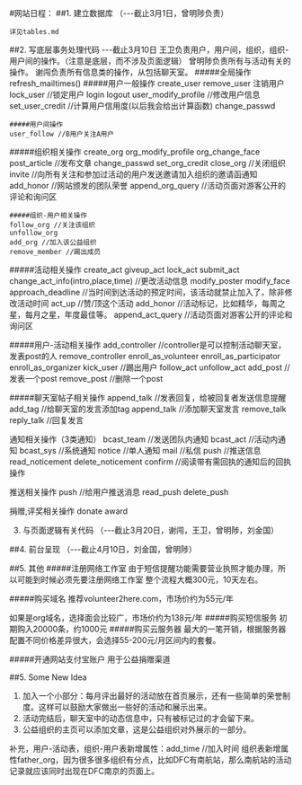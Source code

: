 #网站日程：
##1. 建立数据库
（---截止3月1日，曾明陟负责）

	详见tables.md

##2. 写底层事务处理代码
    ---截止3月10日
    王卫负责用户，用户间，组织，组织-用户间的操作。（注意是底层，而不涉及页面逻辑）
    曾明陟负责所有与活动有关的操作。
    谢闯负责所有信息类的操作，从包括聊天室。
#####全局操作
	refresh_mailtimes()
#####用户一般操作
    create_user
    remove_user 注销用户
    lock_user //锁定用户
    login
    logout
    user_modify_profile //修改用户信息
    set_user_credit //计算用户信用度(以后我会给出计算函数)
    change_passwd

    #####用户间操作
    user_follow //B用户关注A用户

#####组织相关操作
    create_org
    org_modify_profile
    org_change_face
    post_article //发布文章
    change_passwd
    set_org_credit
    close_org //关闭组织
    invite //向所有关注和参加过活动的用户发送邀请加入组织的邀请函通知
    add_honor //网站颁发的团队荣誉
    append_org_query //活动页面对游客公开的评论和询问区

    #####组织-用户相关操作
    follow_org //关注该组织
    unfollow_org
    add_org //加入该公益组织
    remove_member //踢出成员

#####活动相关操作
    create_act
    giveup_act
    lock_act
    submit_act
    change_act_info(intro,place,time) //更改活动信息
    modify_poster
    modify_face
    approach_deadline //当时间到达活动的预定时间，该活动就禁止加入了，除非修改活动时间
    act_up //赞/顶这个活动
    add_honor //活动标记，比如精华，每周之星，每月之星，年度最佳等。
    append_act_query //活动页面对游客公开的评论和询问区

#####用户-活动相关操作
    add_controller //controller是可以控制活动聊天室，发表post的人
    remove_controller
    enroll_as_volunteer
    enroll_as_participator
    enroll_as_organizer
    kick_user //踢出用户
    follow_act
    unfollow_act
    add_post //发表一个post
    remove_post //删除一个post


#####聊天室帖子相关操作
    append_talk //发表回复，给被回复者发送信息提醒
    add_tag //给聊天室的发言添加tag
    append_talk //添加聊天室发言
    remove_talk
    reply_talk //回复发言



通知相关操作（3类通知）
bcast_team //发送团队内通知
bcast_act //活动内通知
bcast_sys //系统通知
notice //单人通知
mail //私信
push //推送信息
read_noticement
delete_noticement
confirm //阅读带有需回执的通知后的回执操作

推送相关操作
push //给用户推送消息
read_push
delete_push

捐赠,评奖相关操作
donate
award

3. 与页面逻辑有关代码
（---截止3月20日，谢闯，王卫，曾明陟，刘金国）

##4. 前台呈现
（---截止4月10日，刘金国，曾明陟）

##5. 其他
#####注册网络工作室
由于短信提醒功能需要营业执照才能办理，所以可能到时候必须先要注册网络工作室
整个流程大概300元，10天左右。

#####购买域名
推荐volunteer2here.com，市场价约为55元/年

如果是org域名，选择面会比较广，市场价约为138元/年
#####购买短信服务
初期购入20000条，约1000元
#####购买云服务器
最大的一笔开销，根据服务器配置不同价格差异很大，会选择55-200元/月区间内的套餐。

#####开通网站支付宝账户
用于公益捐赠渠道

##5. Some New Idea
1. 加入一个小部分：每月评出最好的活动放在首页展示，还有一些简单的荣誉制度。这样可以鼓励大家做出一些好的活动和展示出来。
2. 活动完结后，聊天室中的动态信息中，只有被标记过的才会留下来。
3. 公益组织的主页可以添加文章，这是公益组织对外展示的一部分。

补充，用户-活动表，组织-用户表新增属性：add_time //加入时间
组织表新增属性father_org，因为很多很多组织有分点，比如DFC有南航站，那么南航站的活动记录就应该同时出现在DFC南京的页面上。